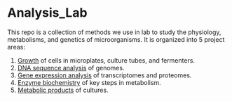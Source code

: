 # Analysis_Lab
This repo is a collection of methods we use in lab to study the physiology, metabolisms, and genetics of microorganisms. It is organized into 5 project areas:

1. [Growth](/Growth) of cells in microplates, culture tubes, and fermenters.
2. [DNA sequence analysis](/Genome_Sequences) of genomes.
3. [Gene expression analysis](/Gene_Expression) of transcriptomes and proteomes.
4. [Enzyme biochemistry](/Enzymes) of key steps in metabolism.
5. [Metabolic products](/Metabolites) of cultures.
